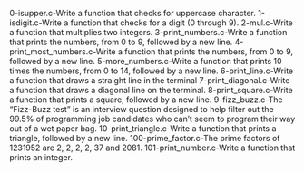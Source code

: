 0-isupper.c-Write a function that checks for uppercase character.
1-isdigit.c-Write a function that checks for a digit (0 through 9).
2-mul.c-Write a function that multiplies two integers.
3-print_numbers.c-Write a function that prints the numbers, from 0 to 9, followed by a new line.
4-print_most_numbers.c-Write a function that prints the numbers, from 0 to 9, followed by a new line.
5-more_numbers.c-Write a function that prints 10 times the numbers, from 0 to 14, followed by a new line.
6-print_line.c-Write a function that draws a straight line in the terminal
7-print_diagonal.c-Write a function that draws a diagonal line on the terminal.
8-print_square.c-Write a function that prints a square, followed by a new line.
9-fizz_buzz.c-The “Fizz-Buzz test” is an interview question designed to help filter out the 99.5% of programming job candidates who can’t seem to program their way out of a wet paper bag.
10-print_triangle.c-Write a function that prints a triangle, followed by a new line.
100-prime_factor.c-The prime factors of 1231952 are 2, 2, 2, 2, 37 and 2081.
101-print_number.c-Write a function that prints an integer.

